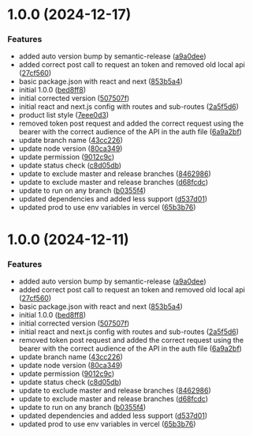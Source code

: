 # 1.0.0 (2024-12-17)


### Features

* added auto version bump by semantic-release ([a9a0dee](https://github.com/Rodrigues-Developers/silver-catalog/commit/a9a0dee57b49039019b3a52eaa0c722728e7f2f8))
* added correct post call to request an token and removed old local api ([27cf560](https://github.com/Rodrigues-Developers/silver-catalog/commit/27cf5607e835741c67624e8a1f055231840f3bc2))
* basic package.json with react and next ([853b5a4](https://github.com/Rodrigues-Developers/silver-catalog/commit/853b5a4b16425a333d4da946608ac5c956be7c18))
* initial 1.0.0 ([bed8ff8](https://github.com/Rodrigues-Developers/silver-catalog/commit/bed8ff8d721da112b234dfb3cae306ab096520e9))
* initial corrected version ([507507f](https://github.com/Rodrigues-Developers/silver-catalog/commit/507507feac57551dc149873bd56b43366bfdfdb5))
* initial react and next.js config with routes and sub-routes ([2a5f5d6](https://github.com/Rodrigues-Developers/silver-catalog/commit/2a5f5d62b5d79e8aa5ef4b0049bdea322aa8cb73))
* product list style ([7eee0d3](https://github.com/Rodrigues-Developers/silver-catalog/commit/7eee0d3e443ea11bbd27ca37adbb8f24e27627d2))
* removed token post request and added the correct request using the bearer with the correct audience of the API in the auth file ([6a9a2bf](https://github.com/Rodrigues-Developers/silver-catalog/commit/6a9a2bf209c016cd2cebde0169d83dfbf8eda50e))
* update branch name ([43cc226](https://github.com/Rodrigues-Developers/silver-catalog/commit/43cc226faf9d4f51d292a7629e6dd37d6a079b4b))
* update node version ([80ca349](https://github.com/Rodrigues-Developers/silver-catalog/commit/80ca349c721128f5d19b5583817c1412ae434780))
* update permission ([9012c9c](https://github.com/Rodrigues-Developers/silver-catalog/commit/9012c9c255b98e658ddfe1690a4af87558bfeed5))
* update status check ([c8d05db](https://github.com/Rodrigues-Developers/silver-catalog/commit/c8d05db4f991838044f0f2c78d3061d9adb8e1c1))
* update to exclude master and release branches ([8462986](https://github.com/Rodrigues-Developers/silver-catalog/commit/8462986a7ffd25508363284b420d4345f3933651))
* update to exclude master and release branches ([d68fcdc](https://github.com/Rodrigues-Developers/silver-catalog/commit/d68fcdc93def4fb4d792f7e901df9428ca5e5589))
* update to run on any branch ([b0355f4](https://github.com/Rodrigues-Developers/silver-catalog/commit/b0355f42a40a6c56d6b76857d142c891d4c835b5))
* updated dependencies and added less support ([d537d01](https://github.com/Rodrigues-Developers/silver-catalog/commit/d537d01d3cc6a2aa97c970cad83d424e57a667d5))
* updated prod to use env variables in vercel ([65b3b76](https://github.com/Rodrigues-Developers/silver-catalog/commit/65b3b7644b0db420ab01e6e33d84f2e0b0215873))

# 1.0.0 (2024-12-11)


### Features

* added auto version bump by semantic-release ([a9a0dee](https://github.com/Rodrigues-Developers/silver-catalog/commit/a9a0dee57b49039019b3a52eaa0c722728e7f2f8))
* added correct post call to request an token and removed old local api ([27cf560](https://github.com/Rodrigues-Developers/silver-catalog/commit/27cf5607e835741c67624e8a1f055231840f3bc2))
* basic package.json with react and next ([853b5a4](https://github.com/Rodrigues-Developers/silver-catalog/commit/853b5a4b16425a333d4da946608ac5c956be7c18))
* initial 1.0.0 ([bed8ff8](https://github.com/Rodrigues-Developers/silver-catalog/commit/bed8ff8d721da112b234dfb3cae306ab096520e9))
* initial corrected version ([507507f](https://github.com/Rodrigues-Developers/silver-catalog/commit/507507feac57551dc149873bd56b43366bfdfdb5))
* initial react and next.js config with routes and sub-routes ([2a5f5d6](https://github.com/Rodrigues-Developers/silver-catalog/commit/2a5f5d62b5d79e8aa5ef4b0049bdea322aa8cb73))
* removed token post request and added the correct request using the bearer with the correct audience of the API in the auth file ([6a9a2bf](https://github.com/Rodrigues-Developers/silver-catalog/commit/6a9a2bf209c016cd2cebde0169d83dfbf8eda50e))
* update branch name ([43cc226](https://github.com/Rodrigues-Developers/silver-catalog/commit/43cc226faf9d4f51d292a7629e6dd37d6a079b4b))
* update node version ([80ca349](https://github.com/Rodrigues-Developers/silver-catalog/commit/80ca349c721128f5d19b5583817c1412ae434780))
* update permission ([9012c9c](https://github.com/Rodrigues-Developers/silver-catalog/commit/9012c9c255b98e658ddfe1690a4af87558bfeed5))
* update status check ([c8d05db](https://github.com/Rodrigues-Developers/silver-catalog/commit/c8d05db4f991838044f0f2c78d3061d9adb8e1c1))
* update to exclude master and release branches ([8462986](https://github.com/Rodrigues-Developers/silver-catalog/commit/8462986a7ffd25508363284b420d4345f3933651))
* update to exclude master and release branches ([d68fcdc](https://github.com/Rodrigues-Developers/silver-catalog/commit/d68fcdc93def4fb4d792f7e901df9428ca5e5589))
* update to run on any branch ([b0355f4](https://github.com/Rodrigues-Developers/silver-catalog/commit/b0355f42a40a6c56d6b76857d142c891d4c835b5))
* updated dependencies and added less support ([d537d01](https://github.com/Rodrigues-Developers/silver-catalog/commit/d537d01d3cc6a2aa97c970cad83d424e57a667d5))
* updated prod to use env variables in vercel ([65b3b76](https://github.com/Rodrigues-Developers/silver-catalog/commit/65b3b7644b0db420ab01e6e33d84f2e0b0215873))
